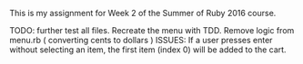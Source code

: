 This is my assignment for Week 2 of the Summer of Ruby 2016 course.

TODO: further test all files.  Recreate the menu with TDD. Remove logic
from menu.rb ( converting cents to dollars )
ISSUES: If a user presses enter without selecting an item, 
the first item (index 0) will be added to the cart. 
